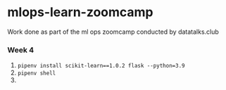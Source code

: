 # mlops-learn-zoomcamp
Work done as part of the ml ops zoomcamp conducted by datatalks.club


### Week 4
1. `pipenv install scikit-learn==1.0.2 flask --python=3.9`
2. `pipenv shell`
3. 